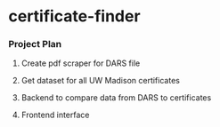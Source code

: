 # certificate-finder

### Project Plan

1. Create pdf scraper for DARS file

2. Get dataset for all UW Madison certificates

3. Backend to compare data from DARS to certificates

4. Frontend interface